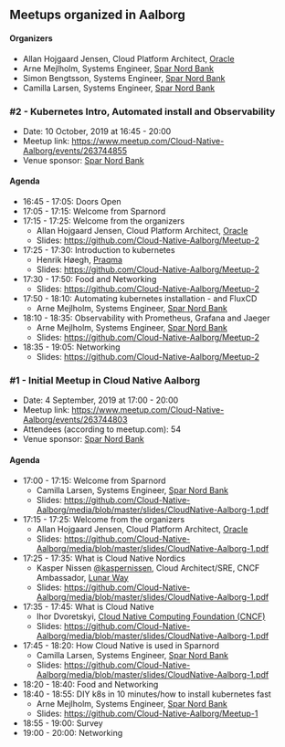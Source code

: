 ## Meetups organized in Aalborg

#### Organizers

 - Allan Hojgaard Jensen, Cloud Platform Architect, [Oracle](https://www.oracle.com)
 - Arne Mejlholm, Systems Engineer, [Spar Nord Bank](https://www.sparnord.dk/)
 - Simon Bengtsson, Systems Engineer, [Spar Nord Bank](https://www.sparnord.dk/)
 - Camilla Larsen, Systems Engineer, [Spar Nord Bank](https://www.sparnord.dk/)

### #2 - Kubernetes Intro, Automated install and Observability

 - Date: 10 October, 2019 at 16:45 - 20:00
 - Meetup link: https://www.meetup.com/Cloud-Native-Aalborg/events/263744855
 - Venue sponsor: [Spar Nord Bank](https://www.sparnord.dk/)

#### Agenda

 - 16:45 - 17:05: Doors Open 
 - 17:05 - 17:15: Welcome from Sparnord 
 - 17:15 - 17:25: Welcome from the organizers 
   - Allan Hojgaard Jensen, Cloud Platform Architect, [Oracle](https://www.oracle.com)
   - Slides: https://github.com/Cloud-Native-Aalborg/Meetup-2
 - 17:25 - 17:30: Introduction to kubernetes 
   - Henrik Høegh, [Praqma](https://www.praqma.com/)
   - Slides: https://github.com/Cloud-Native-Aalborg/Meetup-2
 - 17:30 - 17:50: Food and Networking 
   - Slides: https://github.com/Cloud-Native-Aalborg/Meetup-2
 - 17:50 - 18:10: Automating kubernetes installation - and FluxCD 
   - Arne Mejlholm, Systems Engineer, [Spar Nord Bank](https://www.sparnord.dk/)
 - 18:10 - 18:35: Observability with Prometheus, Grafana and Jaeger 
   - Arne Mejlholm, Systems Engineer, [Spar Nord Bank](https://www.sparnord.dk/)
   - Slides: https://github.com/Cloud-Native-Aalborg/Meetup-2
 - 18:35 - 19:05: Networking 
   - Slides: https://github.com/Cloud-Native-Aalborg/Meetup-2

### #1 - Initial Meetup in Cloud Native Aalborg

 - Date: 4 September, 2019 at 17:00 - 20:00
 - Meetup link: https://www.meetup.com/Cloud-Native-Aalborg/events/263744803
 - Attendees (according to meetup.com): 54
 - Venue sponsor: [Spar Nord Bank](https://www.sparnord.dk/)

#### Agenda

 - 17:00 - 17:15: Welcome from Sparnord 
   - Camilla Larsen, Systems Engineer, [Spar Nord Bank](https://www.sparnord.dk/)
   - Slides: https://github.com/Cloud-Native-Aalborg/media/blob/master/slides/CloudNative-Aalborg-1.pdf
 - 17:15 - 17:25: Welcome from the organizers 
   - Allan Hojgaard Jensen, Cloud Platform Architect, [Oracle](https://www.oracle.com)
   - Slides: https://github.com/Cloud-Native-Aalborg/media/blob/master/slides/CloudNative-Aalborg-1.pdf
 - 17:25 - 17:35: What is Cloud Native Nordics 
   - Kasper Nissen [@kaspernissen](https://github.com/kaspernissen), Cloud Architect/SRE, CNCF Ambassador, [Lunar Way](https://www.lunarway.com)
   - Slides: https://github.com/Cloud-Native-Aalborg/media/blob/master/slides/CloudNative-Aalborg-1.pdf
 - 17:35 - 17:45: What is Cloud Native 
   - Ihor Dvoretskyi, [Cloud Native Computing Foundation (CNCF)](https://www.cncf.io/)
   - Slides: https://github.com/Cloud-Native-Aalborg/media/blob/master/slides/CloudNative-Aalborg-1.pdf
 - 17:45 - 18:20: How Cloud Native is used in Sparnord 
   - Camilla Larsen, Systems Engineer, [Spar Nord Bank](https://www.sparnord.dk/)
   - Slides: https://github.com/Cloud-Native-Aalborg/media/blob/master/slides/CloudNative-Aalborg-1.pdf
 - 18:20 - 18:40: Food and Networking 
 - 18:40 - 18:55: DIY k8s in 10 minutes/how to install kubernetes fast 
   - Arne Mejlholm, Systems Engineer, [Spar Nord Bank](https://www.sparnord.dk/)
   - Slides: https://github.com/Cloud-Native-Aalborg/Meetup-1
 - 18:55 - 19:00: Survey 
 - 19:00 - 20:00: Networking 
